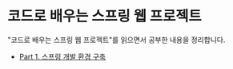 # 코드로 배우는 스프링 웹 프로젝트

"코드로 배우는 스프링 웹 프로젝트"를 읽으면서 공부한 내용을 정리합니다.

- [Part 1. 스프링 개발 환경 구축](https://github.com/hayeon17kim/intern-log/blob/main/learning-spring-with-code/part-01.md)
